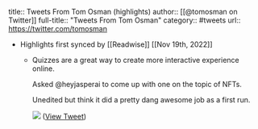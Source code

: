 title:: Tweets From Tom Osman (highlights)
author:: [[@tomosman on Twitter]]
full-title:: "Tweets From Tom Osman"
category:: #tweets
url:: https://twitter.com/tomosman

- Highlights first synced by [[Readwise]] [[Nov 19th, 2022]]
	- Quizzes are a great way to create more interactive experience online.
	  
	  Asked @heyjasperai to come up with one on the topic of NFTs.
	  
	  Unedited but think it did a pretty dang awesome job as a first run. 
	  
	  ![](https://pbs.twimg.com/media/FhrZ-ugWIAAOJae.png) ([View Tweet](https://twitter.com/tomosman/status/1592826772516585473))